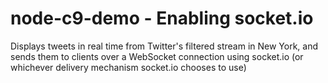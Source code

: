 node-c9-demo - Enabling socket.io
===============================================
Displays tweets in real time from Twitter's filtered stream in New York, and sends them to clients over a WebSocket connection using socket.io (or whichever delivery mechanism socket.io chooses to use)
